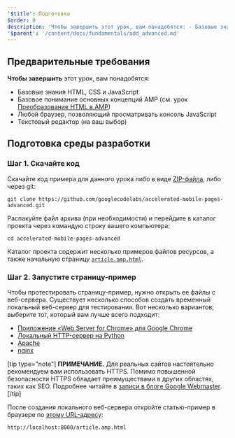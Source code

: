 ```yaml
---
'$title': Подготовка
$order: 0
description: 'Чтобы завершить этот урок, вам понадобятся: - Базовые знания HTML, CSS и JavaScript - Базовое понимание основных концепций AMP, см...'
'$parent': '/content/docs/fundamentals/add_advanced.md'
---
```


## Предварительные требования

**Чтобы завершить** этот урок, вам понадобятся:

- Базовые знания HTML, CSS и JavaScript
- Базовое понимание основных концепций AMP (см. урок [Преобразование HTML в AMP](../../../../documentation/guides-and-tutorials/start/converting/index.md))
- Любой браузер, позволяющий просматривать консоль JavaScript
- Текстовый редактор (на ваш выбор)

## Подготовка среды разработки

### Шаг 1. Скачайте код

Скачайте код примера для данного урока либо в виде [ZIP-файла](https://github.com/googlecodelabs/accelerated-mobile-pages-advanced/archive/master.zip), либо через git:

```shell
git clone https://github.com/googlecodelabs/accelerated-mobile-pages-advanced.git
```

Распакуйте файл архива (при необходимости) и перейдите в каталог проекта через командую строку вашего компьютера:

```shell
cd accelerated-mobile-pages-advanced
```

Каталог проекта содержит несколько примеров файлов ресурсов, а также начальную страницу [`article.amp.html`](https://github.com/googlecodelabs/accelerated-mobile-pages-advanced/blob/master/article.amp.html).

### Шаг 2. Запустите страницу-пример

Чтобы протестировать страницу-пример, нужно открыть ее файлы с веб-сервера. Существует несколько способов создать временный локальный веб-сервер для тестирования. Вот несколько вариантов; выберите тот, который вам лучше всего подходит:

- [Приложение «Web Server for Chrome» для Google Chrome](https://chrome.google.com/webstore/detail/web-server-for-chrome/ofhbbkphhbklhfoeikjpcbhemlocgigb)
- [Локальный HTTP-сервер на Python](https://developer.mozilla.org/en-US/docs/Learn/Common_questions/set_up_a_local_testing_server#Running_a_simple_local_HTTP_server)
- [Apache](https://httpd.apache.org/docs/2.4/getting-started.html)
- [nginx](http://nginx.org/)

[tip type="note"] **ПРИМЕЧАНИЕ.** Для реальных сайтов настоятельно рекомендуем вам использовать HTTPS. Помимо повышенной безопасности HTTPS обладает преимуществами в других областях, таких как SEO. Подробнее читайте в [записи в блоге Google Webmaster](https://webmasters.googleblog.com/2014/08/https-as-ranking-signal.html). [/tip]

После создания локального веб-сервера откройте статью-пример в браузере по [этому URL-адресу](http://localhost:8000/article.amp.html):

```text
http://localhost:8000/article.amp.html
```
